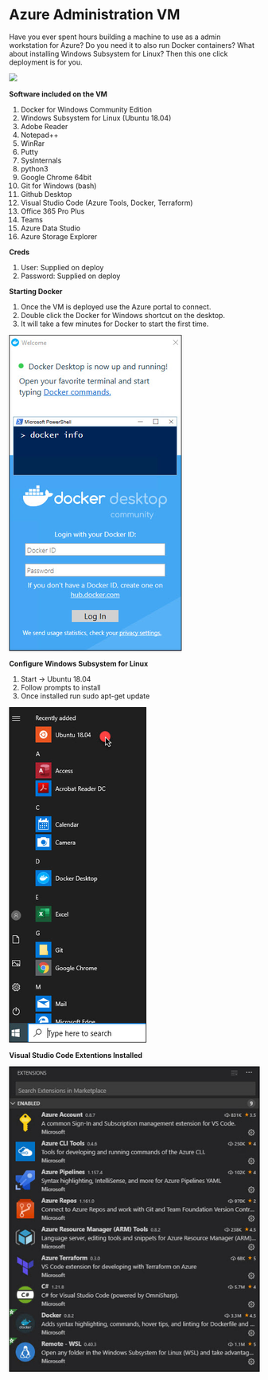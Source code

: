 # Azure Administration VM
Have you ever spent hours building a machine to use as a admin workstation for Azure?  Do you need it to also run Docker containers?  What about installing Windows Subsystem for Linux?  Then this one click deployment is for you.

<a href="https://portal.azure.com/#create/Microsoft.Template/uri/https%3A%2F%2Fraw.githubusercontent.com%2Fdeltadan%2Fazure-admin-vm%2Fmaster%2Fazure-deploy.json" target="_blank">
    <img src="http://azuredeploy.net/deploybutton.png"/>
</a>

**Software included on the VM**

1. Docker for Windows Community Edition
1. Windows Subsystem for Linux (Ubuntu 18.04)
1. Adobe Reader
1. Notepad++
1. WinRar
1. Putty
1. SysInternals
1. python3
1. Google Chrome 64bit
1. Git for Windows (bash)
1. Github Desktop
1. Visual Studio Code (Azure Tools, Docker, Terraform)
1. Office 365 Pro Plus
1. Teams
1. Azure Data Studio
1. Azure Storage Explorer

**Creds**
1. User: Supplied on deploy
1. Password: Supplied on deploy

**Starting Docker**
1. Once the VM is deployed use the Azure portal to connect.
1. Double click the Docker for Windows shortcut on the desktop.
1. It will take a few minutes for Docker to start the first time.

![alt text](https://github.com/deltadan/azure-admin-vm/blob/master/media/dockerrun.jpg "Docker is Running on Windows 10 in Azure!")


**Configure Windows Subsystem for Linux**
1. Start -> Ubuntu 18.04
1. Follow prompts to install
1. Once installed run sudo apt-get update

![alt text](https://github.com/deltadan/azure-admin-vm/blob/master/media/wsl.jpg "Configure Ubuntu for Windows")

**Visual Studio Code Extentions Installed**

![alt text](https://github.com/deltadan/azure-admin-vm/blob/master/media/vscode.jpg "Configure Ubuntu for Windows")




